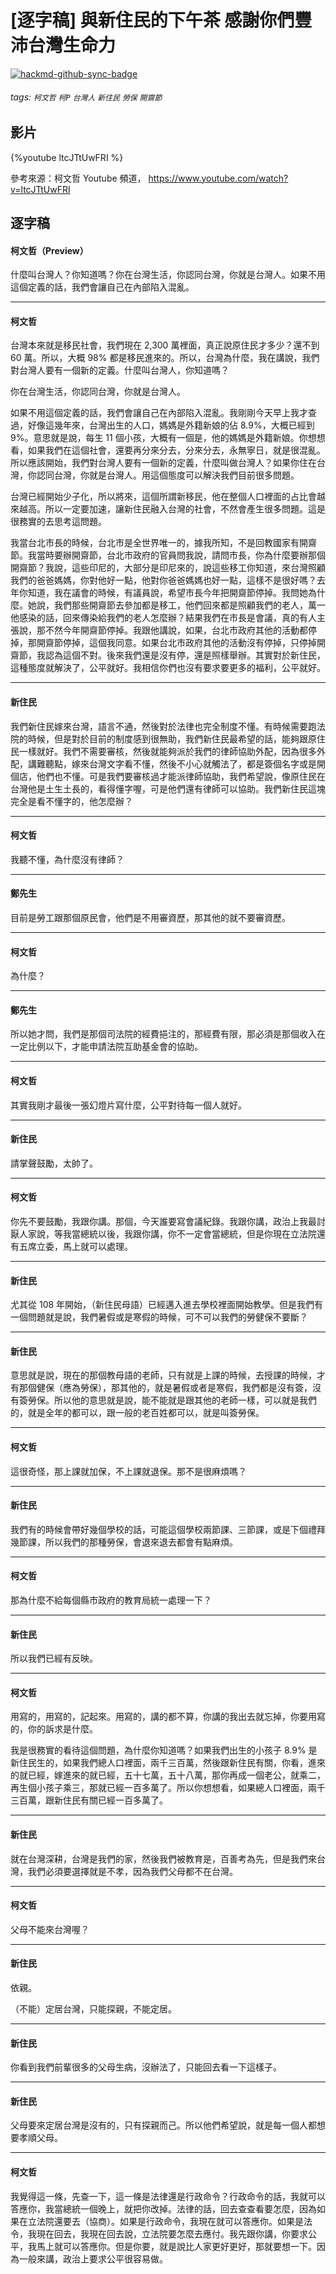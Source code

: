 # [逐字稿] 與新住民的下午茶 感謝你們豐沛台灣生命力

[![hackmd-github-sync-badge](https://hackmd.io/JF3jHi32T5ONXx84QOAycQ/badge)](https://hackmd.io/JF3jHi32T5ONXx84QOAycQ)


###### tags: `柯文哲` `柯P` `台灣人` `新住民` `勞保` `開齋節`

## 影片

{%youtube ltcJTtUwFRI %}

參考來源：柯文哲 Youtube 頻道， https://www.youtube.com/watch?v=ltcJTtUwFRI

## 逐字稿

#### 柯文哲（Preview）

什麼叫台灣人？你知道嗎？你在台灣生活，你認同台灣，你就是台灣人。如果不用這個定義的話，我們會讓自己在內部陷入混亂。

---

#### 柯文哲

台灣本來就是移民社會，我們現在 2,300 萬裡面，真正說原住民才多少？還不到 60 萬。所以，大概 98% 都是移民進來的。所以，台灣為什麼，我在講說，我們對台灣人要有一個新的定義。什麼叫台灣人，你知道嗎？

你在台灣生活，你認同台灣，你就是台灣人。

如果不用這個定義的話，我們會讓自己在內部陷入混亂。我剛剛今天早上我才查過，好像這幾年來，台灣出生的人口，媽媽是外籍新娘的佔 8.9%，大概已經到 9%。意思就是說，每生 11 個小孩，大概有一個是，他的媽媽是外籍新娘。你想想看，如果我們在這個社會，還要再分來分去，分來分去，永無寧日，就是很混亂。所以應該開始，我們對台灣人要有一個新的定義，什麼叫做台灣人？如果你住在台灣，你認同台灣，你就是台灣人。用這個態度可以解決我們目前很多問題。

台灣已經開始少子化，所以將來，這個所謂新移民，他在整個人口裡面的占比會越來越高。所以一定要加速，讓新住民融入台灣的社會，不然會產生很多問題。這是很務實的去思考這問題。

我當台北市長的時候，台北市是全世界唯一的，據我所知，不是回教國家有開齋節。我當時要辦開齋節，台北市政府的官員問我說，請問市長，你為什麼要辦那個開齋節？我說，這些印尼的，大部分是印尼來的，說這些移工你知道，來台灣照顧我們的爸爸媽媽，你對他好一點，他對你爸爸媽媽也好一點，這樣不是很好嗎？去年你知道，我在議會的時候，有議員說，希望市長今年把開齋節停掉。我問她為什麼。她說，我們那些開齋節去參加都是移工，他們回來都是照顧我們的老人，萬一他感染的話，回來傳染給我們的老人怎麼辦？結果我們在市長是會議，真的有人主張說，那不然今年開齋節停掉。我跟他講說，如果，台北市政府其他的活動都停掉，那開齋節停掉，這個我同意。如果台北市政府其他的活動沒有停掉，只停掉開齋節，我認為這個不對。後來我們還是沒有停，還是照樣舉辦。其實對於新住民，這種態度就解決了，公平就好。我相信你們也沒有要求要更多的福利，公平就好。

---

#### 新住民

我們新住民嫁來台灣，語言不通，然後對於法律也完全制度不懂。有時候需要跑法院的時候，但是對於目前的制度感到很無助，我們新住民最希望的話，能夠跟原住民一樣就好。我們不需要審核，然後就能夠派於我們的律師協助外配，因為很多外配，講難聽點，嫁來台灣文字看不懂，然後不小心就觸法了，都是簽個名字或是開個店，他們也不懂。可是我們要審核過才能派律師協助，我們希望說，像原住民在台灣他是土生土長的，看得懂字喔，可是他們還有律師可以協助。我們新住民這塊完全是看不懂字的，他怎麼辦？

---

#### 柯文哲

我聽不懂，為什麼沒有律師？

---

#### 鄭先生

目前是勞工跟那個原民會，他們是不用審資歷，那其他的就不要審資歷。

---

#### 柯文哲

為什麼？

---

#### 鄭先生

所以她才問，我們是那個司法院的經費挹注的，那經費有限，那必須是那個收入在一定比例以下，才能申請法院互助基金會的協助。

---

#### 柯文哲

其實我剛才最後一張幻燈片寫什麼，公平對待每一個人就好。

---

#### 新住民

請掌聲鼓勵，太帥了。

---

#### 柯文哲

你先不要鼓勵，我跟你講。那個，今天誰要寫會議紀錄。我跟你講，政治上我最討厭人家說，等我當總統以後，我跟你講，你不一定會當總統，但是你現在立法院還有五席立委，馬上就可以處理。

---

#### 新住民

尤其從 108 年開始，（新住民母語）已經邁入進去學校裡面開始教學。但是我們有一個問題就是說，我們暑假或是寒假的時候，可不可以我們的勞健保不要斷？

---

#### 新住民

意思就是說，現在的那個教母語的老師，只有就是上課的時候，去授課的時候，才有那個健保（應為勞保），那其他的，就是暑假或者是寒假，我們都是沒有簽，沒有簽勞保。所以他的意思就是說，能不能就是跟其他的老師一樣，可以就是我們的，就是全年的都可以，跟一般的老百姓都可以，就是叫簽勞保。

---

#### 柯文哲

這很奇怪，那上課就加保，不上課就退保。那不是很麻煩嗎？

---

#### 新住民

我們有的時候會帶好幾個學校的話，可能這個學校兩節課、三節課，或是下個禮拜幾節課，所以我們的那種勞保，會退來退去都會有點麻煩。

---

#### 柯文哲

那為什麼不給每個縣市政府的教育局統一處理一下？

---

#### 新住民

所以我們已經有反映。

---

#### 柯文哲

用寫的，用寫的，記起來。用寫的，講的都不算，你講的我出去就忘掉，你要用寫的，你的訴求是什麼。

我是很務實的看待這個問題，為什麼你知道嗎？如果我們出生的小孩子 8.9% 是新住民生的，如果我們總人口裡面，兩千三百萬，然後跟新住民有關，你看，進來的就已經，嫁進來的就已經，五十七萬，五十八萬，那你再成一個老公，就乘二，再生個小孩子乘三，那就已經一百多萬了。所以你想想看，如果總人口裡面，兩千三百萬，跟新住民有關已經一百多萬了。

---

#### 新住民

就在台灣深耕，台灣是我們的家，然後我們被教育是，百善考為先，但是我們來台灣，我們必須要選擇就是不孝，因為我們父母都不在台灣。

---

#### 柯文哲

父母不能來台灣喔？

---

#### 新住民

依親。

（不能）定居台灣，只能探親，不能定居。

---

#### 新住民

你看到我們前輩很多的父母生病，沒辦法了，只能回去看一下這樣子。

---

#### 新住民

父母要來定居台灣是沒有的，只有探親而己。所以他們希望說，就是每一個人都想要孝順父母。

---

#### 柯文哲

我覺得這一條，先查一下，這一條是法律還是行政命令？行政命令的話，我就可以答應你，我當總統一個晚上，就把你改掉。法律的話，回去查查看要怎麼，因為如果在立法院還要去（協商）。如果是行政命令，我現在就可以答應你。如果是法令，我現在回去，我現在回去說，立法院要怎麼去應付。我先跟你講，你要求公平，我馬上就可以答應你。但是你要，就是說比人家更好更好，那就要想一下。因為一般來講，政治上要求公平很容易做。


